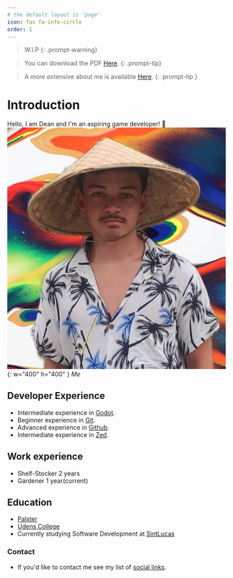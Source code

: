 ```yaml
---
# the default layout is 'page'
icon: fas fa-info-circle
order: 1
---
```

> W.I.P
{: .prompt-warning}

> You can download the PDF [Here](https://duckduckgo.com/?t=ftsa&q=wip&iax=images&ia=images&iai=https%3A%2F%2Fproducts.sint.co.jp%2Fhubfs%2Fimages%2Fobpm%2Fblog%2Fwhat-is-wip-board.webp).
{: .prompt-tip}

>A more extensive about me is available [Here](https://deanlemans.github.io/posts/Dean-Lemans/).
{: .prompt-tip }

# Introduction
Hello, I am Dean and I'm an aspiring game developer! 👋
![me](/assets/img/personal/avatar-2-CV.jpg){: w="400" h="400" }
_Me_

## Developer Experience
- Intermediate experience in [Godot](https://godotengine.org/).
- Beginner experience in [Git](https://git-scm.com/).
- Advanced experience in [Github](https://github.com/DeanLemans).
- Intermediate experience in [Zed](https://zed.dev/).

## Work experience
- Shelf-Stocker 2 years
- Gardener 1 year(current)

## Education
- [Palster](https://www.depalster.nl/)
- [Udens College](https://www.udenscollege.nl/)
- Currently studying Software Development at [SintLucas](https://www.sintlucas.nl/)


### Contact
- If you'd like to contact me see my list of [social links](https://linksta.cc/@Dean).
